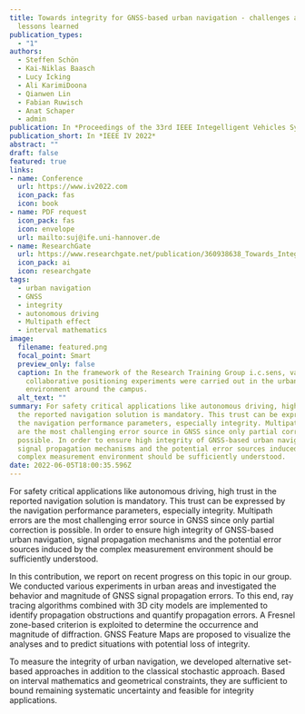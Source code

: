```yaml
---
title: Towards integrity for GNSS-based urban navigation - challenges and
  lessons learned
publication_types:
  - "1"
authors:
  - Steffen Schön
  - Kai-Niklas Baasch
  - Lucy Icking
  - Ali KarimiDoona
  - Qianwen Lin
  - Fabian Ruwisch
  - Anat Schaper
  - admin
publication: In *Proceedings of the 33rd IEEE Integelligent Vehicles Symposium*
publication_short: In *IEEE IV 2022*
abstract: ""
draft: false
featured: true
links: 
- name: Conference
  url: https://www.iv2022.com
  icon_pack: fas
  icon: book
- name: PDF request
  icon_pack: fas
  icon: envelope
  url: mailto:suj@ife.uni-hannover.de
- name: ResearchGate
  url: https://www.researchgate.net/publication/360938638_Towards_Integrity_for_GNSS-based_urban_navigation_-_challenges_and_lessons_learned
  icon_pack: ai
  icon: researchgate
tags:
  - urban navigation
  - GNSS
  - integrity
  - autonomous driving
  - Multipath effect
  - interval mathematics
image:
  filename: featured.png
  focal_point: Smart
  preview_only: false
  caption: In the framework of the Research Training Group i.c.sens, various
    collaborative positioning experiments were carried out in the urban
    environment around the campus.
  alt_text: ""
summary: For safety critical applications like autonomous driving, high trust in
  the reported navigation solution is mandatory. This trust can be expressed by
  the navigation performance parameters, especially integrity. Multipath errors
  are the most challenging error source in GNSS since only partial correction is
  possible. In order to ensure high integrity of GNSS-based urban navigation,
  signal propagation mechanisms and the potential error sources induced by the
  complex measurement environment should be sufficiently understood.
date: 2022-06-05T18:00:35.596Z
---
```

For safety critical applications like autonomous driving, high trust in the reported navigation solution is mandatory. This trust can be expressed by the navigation performance parameters, especially integrity. Multipath errors are the most challenging error source in GNSS since only partial correction is possible. In order to ensure high integrity of GNSS-based urban navigation, signal propagation mechanisms and the potential error sources induced by the complex measurement environment should be sufficiently understood. 

In this contribution, we report on recent progress on this topic in our group. We conducted various experiments in urban areas and investigated the behavior and magnitude of GNSS signal propagation errors. To this end, ray tracing algorithms combined with 3D city models are implemented to identify propagation obstructions and quantify propagation errors. A Fresnel zone-based criterion is exploited to determine the occurrence and magnitude of diffraction. GNSS Feature Maps are proposed to visualize the analyses and to predict situations with potential loss of integrity. 

To measure the integrity of urban navigation, we developed alternative set-based approaches in addition to the classical stochastic approach. Based on interval mathematics and geometrical constraints, they are sufficient to bound remaining systematic uncertainty and feasible for integrity applications.
